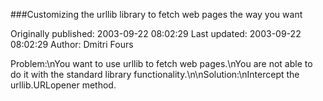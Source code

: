 ###Customizing the urllib library to fetch web pages the way you want

Originally published: 2003-09-22 08:02:29
Last updated: 2003-09-22 08:02:29
Author: Dmitri Fours

Problem:\nYou want to use urllib to fetch web pages.\nYou are not able to do it with the standard library functionality.\n\nSolution:\nIntercept the urllib.URLopener method.